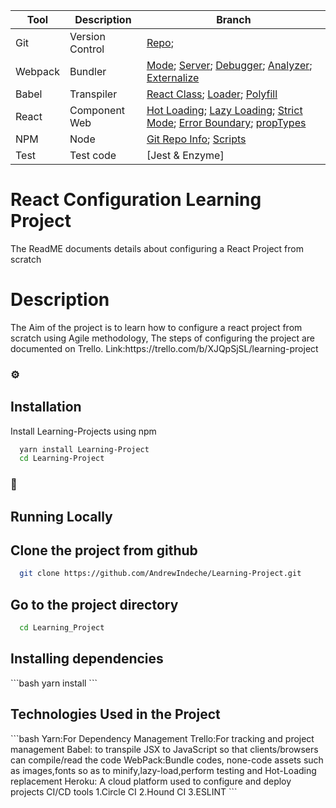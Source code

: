 <!--
The Readme file documents the project description and installation and set up instructions
-->
<!--
Align main heading to the center of the page
-->
| Tool                | Description                    | Branch                                                                                               |
| ------------------- | ------------------------------ | ---------------------------------------------------------------------------------------------------- |
| Git                 | Version Control                | [Repo](#1);                                                         |
| Webpack             | Bundler                        | [Mode](#5); [Server](#6); [Debugger](#7); [Analyzer](#12); [Externalize](#13)                        |
| Babel               | Transpiler                     | [React Class](#8); [Loader](#9); [Polyfill](#14)                                                     |
| React               | Component Web                  | [Hot Loading](#10); [Lazy Loading](#15); [Strict Mode](#22); [Error Boundary](#23); [propTypes](#24) |
| NPM                 | Node                           | [Git Repo Info](#1); [Scripts](#11)                                                                  |
| Test                | Test code                      | [Jest & Enzyme]                                                                     |

<div align="left">
<h1>React Configuration Learning Project</h1> The ReadME documents details about configuring a React Project from scratch 

<!-- Badges -->
<p>
<h1> Description</h1>
The Aim of the project is to learn how to configure a react project from scratch using Agile methodology,
The steps of configuring the project are documented on Trello. Link:https://trello.com/b/XJQpSjSL/learning-project

<!-- Installation -->
### :gear:<h2>Installation</h2>

Install Learning-Projects using npm


```bash
  yarn install Learning-Project
  cd Learning-Project
```
<!-- Run Locally -->
### :running:<h2> Running Locally</h2>

<!-- Cloning the project from Github -->
<h2>Clone the project from github</h2>

```bash
  git clone https://github.com/AndrewIndeche/Learning-Project.git
```
<!-- Going into the project Directory/Folder -->
<h2>Go to the project directory</h2>

```bash
  cd Learning_Project
```
<!-- Installing dependencies using Yarn -->
<h2>Installing dependencies</h2>
```bash
  yarn install
```
<!-- Technologies Used -->
<h2>Technologies Used in the Project</h2>
```bash
  Yarn:For Dependency Management
  Trello:For tracking and project management
  Babel: to transpile JSX to JavaScript so that clients/browsers can compile/read the code
  WebPack:Bundle codes, none-code assets such as images,fonts so as to minify,lazy-load,perform testing and Hot-Loading replacement
  Heroku: A cloud platform used to configure and deploy projects
  CI/CD tools
  1.Circle CI 2.Hound CI 3.ESLINT
```</p>
<div>


